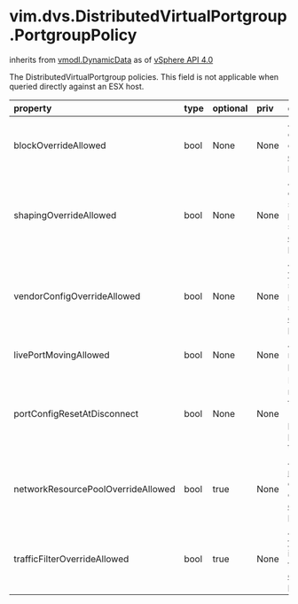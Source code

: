 vim.dvs.DistributedVirtualPortgroup.PortgroupPolicy
===================================================
inherits from [vmodl.DynamicData](docs/vmodl.DynamicData.md)
as of [vSphere API 4.0](vim.version.md#vim.version.version5)


The DistributedVirtualPortgroup policies. This field is not applicable   when queried directly against an ESX host.

| property | type | optional | priv | desc |
|:---------|:-----|:---------|:-----|:-----|
| blockOverrideAllowed | bool | None | None | Allow the <a href="vim.dvs.DistributedVirtualPort.Setting.md#blocked">blocked</a> setting   of an individual port to override the setting in   <a href="vim.dvs.DistributedVirtualPortgroup.ConfigInfo.md#defaultPortConfig">defaultPortConfig</a> of   a portgroup. |
| shapingOverrideAllowed | bool | None | None | Allow the <a href="vim.dvs.DistributedVirtualPort.Setting.md#inShapingPolicy">inShapingPolicy</a> or   <a href="vim.dvs.DistributedVirtualPort.Setting.md#outShapingPolicy">outShapingPolicy</a> settings   of an individual port to override the setting in   <a href="vim.dvs.DistributedVirtualPortgroup.ConfigInfo.md#defaultPortConfig">defaultPortConfig</a> of   a portgroup. |
| vendorConfigOverrideAllowed | bool | None | None | Allow the <a href="vim.dvs.DistributedVirtualPort.Setting.md#vendorSpecificConfig">vendorSpecificConfig</a>   setting of an individual port to override the setting in   <a href="vim.dvs.DistributedVirtualPortgroup.ConfigInfo.md#defaultPortConfig">defaultPortConfig</a> of   a portgroup. |
| livePortMovingAllowed | bool | None | None | Allow a live port to be moved in and out of the portgroup. |
| portConfigResetAtDisconnect | bool | None | None | If true, reset the port network setting back to the portgroup setting   (thus removing the per-port setting) when the port is disconnected from   the connectee. |
| networkResourcePoolOverrideAllowed | bool | true | None | Allow the setting of   <a href="vim.dvs.DistributedVirtualPort.Setting.md#networkResourcePoolKey">networkResourcePoolKey</a> of an   individual port to override the setting in   <a href="vim.dvs.DistributedVirtualPortgroup.ConfigInfo.md#defaultPortConfig">defaultPortConfig</a>   of a portgroup. |
| trafficFilterOverrideAllowed | bool | true | None | Allow the setting of   <a href="vim.dvs.DistributedVirtualPort.Setting.md#filterPolicy">filterPolicy</a>,   for an individual port to override the setting in   <a href="vim.dvs.DistributedVirtualPortgroup.ConfigInfo.md#defaultPortConfig">defaultPortConfig</a> of   a portgroup. |


